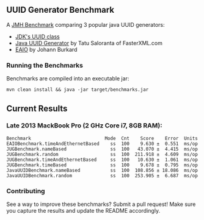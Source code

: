 UUID Generator Benchmark
------------------------

A [JMH Benchmark](http://openjdk.java.net/projects/code-tools/jmh/) comparing 3 popular java UUID generators:

* [JDK's UUID class](https://docs.oracle.com/javase/7/docs/api/java/util/UUID.html)
* [Java UUID Generator](https://github.com/cowtowncoder/java-uuid-generator) by Tatu Saloranta of FasterXML.com
* [EAIO](http://johannburkard.de/software/uuid/#maven) by Johann Burkard


### Running the Benchmarks

Benchmarks are compiled into an executable jar:
 
```
mvn clean install && java -jar target/benchmarks.jar
```


## Current Results


### Late 2013 MackBook Pro (2 GHz Core i7, 8GB RAM):

```
Benchmark                           Mode  Cnt    Score    Error  Units
EAIOBenchmark.timeAndEthernetBased    ss  100    9.630 ±  0.551  ms/op
JUGBenchmark.nameBased                ss  100   43.070 ±  4.415  ms/op
JUGBenchmark.random                   ss  100  211.918 ±  4.609  ms/op
JUGBenchmark.timeAndEthernetBased     ss  100   10.630 ±  1.061  ms/op
JUGBenchmark.timeBased                ss  100    9.678 ±  0.795  ms/op
JavaUUIDBenchmark.nameBased           ss  100  108.856 ± 18.086  ms/op
JavaUUIDBenchmark.random              ss  100  253.905 ±  6.687  ms/op
```


### Contributing

See a way to improve these benchmarks?  Submit a pull request!  Make sure you capture the results and update the README
accordingly.
